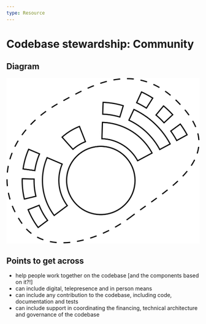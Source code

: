 ```yaml
--- 
type: Resource
---
```


# Codebase stewardship: Community

## Diagram

![graphical representation of a codebase community](codebase-community.svg)

## Points to get across

* help people work together on the codebase [and the components based on it?!]
* can include digital, telepresence and in person means
* can include any contribution to the codebase, including code, documentation and tests
* can include support in coordinating the financing, technical architecture and governance of the codebase
